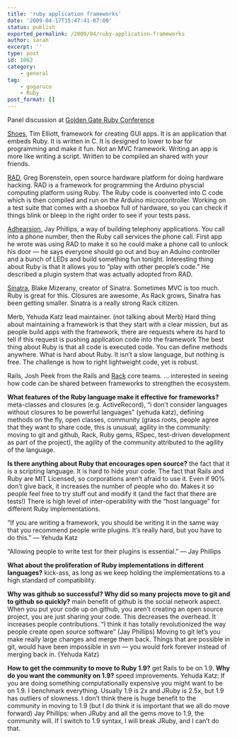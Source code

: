 ```yaml
---
title: 'ruby application frameworks'
date: '2009-04-17T15:47:41-07:00'
status: publish
exported_permalink: /2009/04/ruby-application-frameworks
author: sarah
excerpt: ''
type: post
id: 1062
category:
    - general
tag:
    - gogaruco
    - Ruby
post_format: []
---
```

Panel discussion at [Golden Gate Ruby Conference](http://gogaruco.com/)

[Shoes](http://shoooes.net/), Tim Elliott, framework for creating GUI apps. It is an application that embeds Ruby. It is written in C. It is designed to lower to bar for programming and make it fun. Not an MVC framework. Writing an app is more like writing a script. Written to be compiled an shared with your friends.

[RAD](http://rad.rubyforge.org/), Greg Borenstein, open source hardware platform for doing hardware hacking. RAD is a framework for programming the Arduino physcial computing platform using Ruby. The Ruby code is coonverted into C code which is then compiled and run on the Arduino microcontroller. Working on a test suite that comes with a shoebox full of hardware, so you can check if things blink or bleep in the right order to see if your tests pass.

[Adhearsion](http://adhearsion.com/), Jay Phillips, a way of building telephony applications. You call into a phone number, then the Ruby call services the phone call. First app he wrote was using RAD to make it so he could make a phone call to unlock his door — he says everyone should go out and buy an Aduino controller and a bunch of LEDs and build something fun tonight. Interesting thing about Ruby is that it allows you to “play with other people’s code.” He described a plugin system that was actually adopted from RAD.

[Sinatra](http://www.sinatrarb.com/), Blake Mizerany, creator of Sinatra. Sometimes MVC is too much. Ruby is great for this. Closures are awesome. As Rack grows, Sinatra has been getting smaller. Sinatra is a really strong Rack citizen.

Merb, Yehuda Katz lead maintainer. (not talking about Merb) Hard thing about maintaining a framework is that they start with a clear mission, but as people build apps with the framework, there are requests where its hard to tell if this request is pushing application code into the framework The best thing about Ruby is that all code is executed code. You can define methods anywhere. What is hard about Ruby. It isn’t a slow language, but nothing is free. The challenge is how to right lightweight code, yet is robust.

Rails, Josh Peek from the Rails and [Rack](http://rack.rubyforge.org/) core teams. … interested in seeing how code can be shared between frameworks to strengthen the ecosystem.

**What features of the Ruby language make it effective for frameworks?** meta-classes and closures (e.g. ActiveRecord), “i don’t consider languages without closures to be powerful languages” (yehuda katz), defining methods on the fly, open classes, community (grass roots, people agree that they want to share code, this is unusual, agility in the community: moving to git and github, Rack, Ruby gems, RSpec, test-driven development as part of the project), the agility of the community attributed to the agility of the language.

**Is there anything about Ruby that encourages open source?** the fact that it is a scripting language. It is hard to hide your code. The fact that Rails and Ruby are MIT Licensed, so corporations aren’t afraid to use it. Even if 90% don’t give back, it increases the number of people who do. Makes it so people feel free to try stuff out and modify it (and the fact that there are tests!) There is high level of inter-operability with the “host language” for different Ruby implementations.

“If you are writing a framework, you should be writing it in the same way that you recommend people write plugins. It’s really hard, but you have to do this.” — Yehuda Katz

“Allowing people to write test for their plugins is essential.” — Jay Phillips

**What about the proliferation of Ruby implementations in different languages?** kick-ass, as long as we keep holding the implementations to a high standard of compatibility.

**Why was github so successful? Why did so many projects move to git and to github so quickly?** main benefit of github is the social network aspect. When you put your code up on github, you aren’t creating an open source project, you are just sharing your code. This decreases the overhead. It increases people contributions. “I think it has totally revolutionized the way people create open source software” (Jay Phillips) Moving to git let’s you make really large changes and merge them back. Things that are possible in git, would have been impossible in svn — you would fork forever instead of merging back in. (Yehuda Katz)

**How to get the community to move to Ruby 1.9?** get Rails to be on 1.9. **Why do you want the community on 1.9?** speed improvements. Yehuda Katz: If you are doing something computationally expensive you might want to be on 1.9. I benchmark everything. Usually 1.9 is 2x and JRuby is 2.5x, but 1.9 has outliers of slowness. I don’t think there is huge benefit to the community in moving to 1.9 (but I do think it is important that we all do move forward) Jay Phillips: when JRuby and all the gems move to 1.9, the community will. If I switch to 1.9 syntax, I will break JRuby, and I can’t do that.